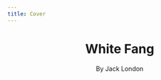 ```yaml
---
title: Cover
---
```


<header>
  <h1>White Fang</h1>
  <div class="author">By Jack London</div>
</header>
